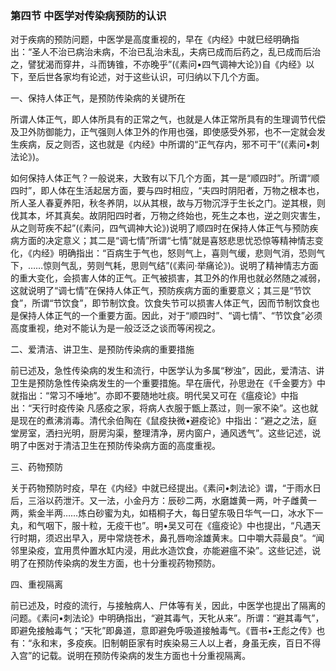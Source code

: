 ### 第四节 中医学对传染病预防的认识

对于疾病的预防问题，中医学是高度重视的，早在《内经》中就巳经明确指出：“圣人不治已病治未病，不治已乱治未乱，夫病已成而后药之，乱已成而后治之，譬犹渴而穿井，斗而铸锥，不亦晚乎”(《素问•四气调神大论》)自《内经》以下，至后世各家均有论述，对于这些认识，可归纳以下几个方面。

一、保持人体正气，是预防传染病的关键所在

所谓人体正气，即人体所具有的正常之气，也就是人体正常所具有的生理调节代偿及卫外防御能力，正气强则人体卫外的作用也强，即使感受外邪，也不一定就会发生疾病，反之则否，这也就是《内经》中所谓的“正气存内，邪不可干”(《素问•刺法论》)。

如何保持人体正气？一般说来，大致有以下几个方面，其一是“顺四时”。所谓“顺四时”，即人体在生活起居方面，要与四时相应，“夫四时阴阳者，万物之根本也，所人圣人春夏养阳，秋冬养阴，以从其根，故与万物沉浮于生长之门。逆其根，则伐其本，坏其真矣。故阴阳四时者，万物之终始也，死生之本也，逆之则灾害生，从之则苛疾不起”(《素问，四气调神大论》)说明了顺四时在保持人体正气与预防疾病方面的决定意义；其二是“调七情”所谓“七情”就是喜怒悲思忧恐惊等精神情志变化，《内经》明确指出：“百病生于气也，怒则气上，喜则气缓，悲则气消，恐则气下，……惊则气乱，劳则气耗，思则气结”(《素问·举痛论》)。说明了精神情志方面的重大变化，会损害人体的正气。正气被损害，其卫外的作用也就必然随之减弱，这就说明了“调七情”在保持人体正气，预防疾病方面的重要意义；其三是“节饮食”，所谓“节饮食”，即节制饮食。饮食失节可以损害人体正气，因而节制饮食也是保持人体正气的一个重要方面。因此，对于“顺四时”、“调七情”、“节饮食”必须高度重视，绝对不能认为是一般泛泛之谈而等闲视之。

二、爱清洁、讲卫生、是预防传染病的重要措施

前已述及，急性传染病的发生和流行，中医学认为多属“秽浊”，因此，爱清洁、讲卫生是预防急性传染病发生的一个重要措施。早在唐代，孙思逊在《千金要方》中就指出：“常习不唾地”。亦即不要随地吐痰。明代吴又可在《瘟疫论》中指出：“天行时疫传染 凡感疫之家，将病人衣服于甑上蒸过，则一家不染”。这也就是现在的煮沸消毒。清代余伯陶在《鼠疫抉微•避疫论》中指出：“避之之法，庭堂房室，洒扫光明，厨房沟渠，整理清净，房内窗户，通风透气”。这些记述，说明了中医对于清洁卫生在预防传染病方面的高度重视。

三、药物预防

关于药物预防时疫，早在《内经》中就已经提出。《素问•刺法论》谓，“于雨水日后，三浴以药泄汗。又一法，小金丹方：辰砂二两，水磨雄黄一两，叶子雌黄一两，紫金半两……炼白砂蜜为丸，如梧桐子大，每日望东吸日华气一口，冰水下一丸，和气咽下，服十粒，无疫干也”。明•吴又可在《瘟疫论》中也提出，“凡遇天行时期，须迟出早入，房中常烧苍术，鼻孔唇吻涂雄黄末。口中嚼大蒜最良”。“闻邻里染疫，宜用贯仲置水缸内浸，用此水造饮食，亦能避瘟不染”。这些记述，说明了在预防传染病的发生方面，也十分重视药物预防。

四、重视隔离

前已述及，时疫的流行，与接触病人、尸体等有关，因此，中医学也提出了隔离的问题。《素问•刺法论》中明确指出，“避其毒气，天牝从来”。所谓：“避其毒气”，即避免接触毒气；“天牝”即鼻道，意即避免呼吸道接触毒气。《晋书•王彪之传》也有：“永和末，多疫疾。旧制朝臣家有时疾染易三人以上者，身虽无疾，百日不得入宫”的记载。说明在预防传染病的发生方面也十分重视隔离。